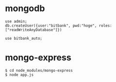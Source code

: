 # mongodb

```
use admin;
db.createUser({user:"bitbank", pwd:"hoge", roles:["readWriteAnyDatabase"]})

use bitbank_auto;
```


# mongo-express

```
$ cd node_modules/mongo-express
$ node app.js
```
